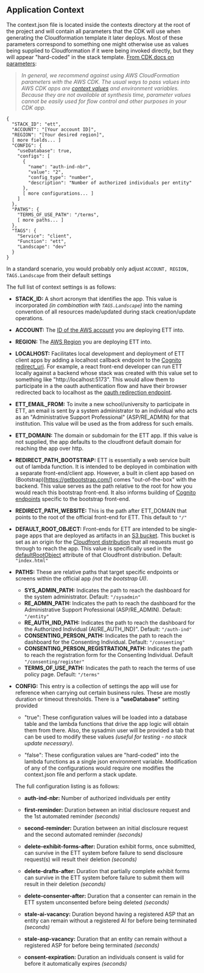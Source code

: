 ## Application Context

The context.json file is located inside the contexts directory at the root of the project and will contain all parameters that the CDK will use when generating the Cloudformation template it later deploys. Most of these parameters correspond to something one might otherwise use as values being supplied to Cloudformation if it were being invoked directly, but they will appear "hard-coded" in the stack template. [From CDK docs on parameters](https://docs.aws.amazon.com/cdk/v2/guide/parameters.html):

> *In general, we recommend against using AWS CloudFormation parameters with the AWS CDK. The usual ways to pass values into AWS CDK apps are [context values](https://docs.aws.amazon.com/cdk/v2/guide/context.html) and environment variables. Because they are not available at synthesis time, parameter values cannot be easily used for flow control and other purposes in your CDK app.*

```
{
  "STACK_ID": "ett",
  "ACCOUNT": "[Your account ID]",
  "REGION": "[Your desired region]",
  [ more fields... ]
  "CONFIG": {
    "useDatabase": true,
    "configs": [
      { 
        "name": "auth-ind-nbr", 
        "value": "2",
        "config_type": "number",
        "description": "Number of authorized individuals per entity"
      },
      [ more configurations... ]
    ]
  },
  "PATHS": {
  	"TERMS_OF_USE_PATH": "/terms",
  	[ more paths... ]
  },
  "TAGS": {
    "Service": "client",
    "Function": "ett",
    "Landscape": "dev"
  }
}
```



In a standard scenario, you would probably only adjust `ACCOUNT, REGION, TAGS.Landscape` from their default settings

The full list of context settings is as follows:

- **STACK_ID:** A short acronym that identifies the app. This value is incorporated *(in combination with `TAGS.Landscape`)* into the naming convention of all resources made/updated during stack creation/update operations.

- **ACCOUNT:** The [ID of the AWS account](https://docs.aws.amazon.com/IAM/latest/UserGuide/console-account-id.html) you are deploying ETT into.

- **REGION:** The [AWS Region](https://docs.aws.amazon.com/AmazonRDS/latest/UserGuide/Concepts.RegionsAndAvailabilityZones.html) you are deploying ETT into.

- **LOCALHOST:** Facilitates local development and deployment of ETT client apps by adding a localhost callback endpoint to the [Cognito redirect_uri](https://docs.aws.amazon.com/cognito/latest/developerguide/authorization-endpoint.html#:~:text=Amazon%20Cognito%20requires%20that%20your,such%20as%20myapp://example%20.). For example, a react front-end developer can run ETT locally against a backend whose stack was created with this value set to something like "http://localhost:5173". This would allow them to participate in a the oauth authentication flow and have their browser redirected back to localhost as the [oauth redirection endpoint](https://tools.ietf.org/html/rfc6749#section-3.1.2).  

- **ETT_EMAIL_FROM:** To invite a new school/university to participate in ETT, an email is sent by a system administrator to an individual who acts as an "Administrative Support Professional" (ASP/RE_ADMIN) for that institution. This value will be used as the from address for such emails.

- **ETT_DOMAIN:** The domain or subdomain for the ETT app. If this value is not supplied, the app defaults to the cloudfront default domain for reaching the app over http.

- **REDIRECT_PATH_BOOTSTRAP:** ETT is essentially a web service built out of lambda function. It is intended to be deployed in combination with a separate front-end/client app. However, a built in client app based on (Bootstrap)[https://getbootstrap.com/] comes "out-of-the-box" with the backend. This value serves as the path relative to the root for how you would reach this bootstrap front-end. It also informs building of [Cognito endpoints](https://docs.aws.amazon.com/cognito/latest/developerguide/federation-endpoints.html) specific to the bootstrap front-end.

- **REDIRECT_PATH_WEBSITE:** This is the path after ETT_DOMAIN that points to the root of the official front-end for ETT. This default to `"/"`

- **DEFAULT_ROOT_OBJECT:** Front-ends for ETT are intended to be single-page apps that are deployed as artifacts in an [S3 bucket](https://docs.aws.amazon.com/AmazonS3/latest/userguide/UsingBucket.html). This bucket is set as an origin for the [Cloudfront distribution](https://docs.aws.amazon.com/AmazonCloudFront/latest/DeveloperGuide/distribution-working-with.html) that all requests must go through to reach the app. This value is specifically used in the [defaultRootObject](https://docs.aws.amazon.com/AmazonCloudFront/latest/DeveloperGuide/distribution-web-values-specify.html#DownloadDistValuesDefaultRootObject) attribute of that Cloudfront distribution. Default: `"index.html"`

- **PATHS:** These are relative paths that target specific endpoints or screens within the official app *(not the bootstrap UI)*.

  - **SYS_ADMIN_PATH:** Indicates the path to reach the dashboard for the system administrator. Default: `"/sysadmin"`
  - **RE_ADMIN_PATH:** Indicates the path to reach the dashboard for the Administrative Support Professional (ASP/RE_ADMIN). Default:  `"/entity"`
  - **RE_AUTH_IND_PATH:** Indicates the path to reach the dashboard for the Authorized Individual (AI/RE_AUTH_IND)". Default: `"/auth-ind"`
  - **CONSENTING_PERSON_PATH:** Indicates the path to reach the dashboard for the Consenting Individual. Default: `"/consenting"`
  - **CONSENTING_PERSON_REGISTRATION_PATH:** Indicates the path to reach the registration form for the Consenting Individual. Default `"/consenting/register"`
  - **TERMS_OF_USE_PATH:** Indicates the path to reach the terms of use policy page. Default: `"/terms"`

- **CONFIG:** This entry is a collection of settings the app will use for reference when carrying out certain business rules. These are mostly duration or timeout thresholds. There is a **"useDatabase"** setting provided

  - "true": These configuration values will be loaded into a database table and the lambda functions that drive the app logic will obtain them from there. Also, the sysadmin user will be provided a tab that can be used to modify these values *(useful for testing - no stack update necessary)*.

  - "false": These configuration values are "hard-coded" into the lambda functions as a single json environment variable.
    Modification of any of the configurations would require one modifies the context.json file and perform a stack update.

  The full configuration listing is as follows:

  - **auth-ind-nbr:** Number of authorized individuals per entity

  - **first-reminder:** Duration between an initial disclosure request and the 1st automated reminder *(seconds)*

  - **second-reminder:** Duration between an initial disclosure request and the second automated reminder *(seconds)*

  - **delete-exhibit-forms-after:** Duration exhibit forms, once submitted, can survive in the ETT system before failure to send disclosure request(s) will result their deletion *(seconds)*

  - **delete-drafts-after:** Duration that partially complete exhibit forms can survive in the ETT system before failure to submit them will result in their deletion *(seconds)*
  - **delete-consenter-after:** Duration that a consenter can remain in the ETT system unconsented before being deleted *(seconds)*
  - **stale-ai-vacancy:** Duration beyond having a registered ASP that an entity can remain without a registered AI for before being terminated *(seconds)*
  - **stale-asp-vacancy:** Duration that an entity can remain without a registered ASP for before being terminated *(seconds)*

  - **consent-expiration:** Duration an individuals consent is valid for before it automatically expires *(seconds)*

